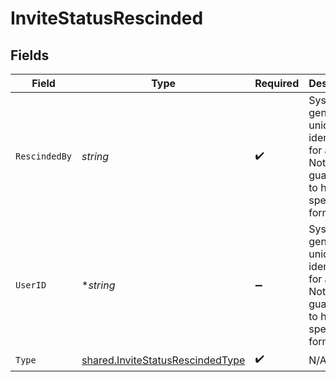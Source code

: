 # InviteStatusRescinded


## Fields

| Field                                                                                       | Type                                                                                        | Required                                                                                    | Description                                                                                 | Example                                                                                     |
| ------------------------------------------------------------------------------------------- | ------------------------------------------------------------------------------------------- | ------------------------------------------------------------------------------------------- | ------------------------------------------------------------------------------------------- | ------------------------------------------------------------------------------------------- |
| `RescindedBy`                                                                               | *string*                                                                                    | :heavy_check_mark:                                                                          | System generated unique identifier for a user. Not guaranteed to have a specific format.    | auth0\|646bdf96f7fb73d04c8c84db                                                             |
| `UserID`                                                                                    | **string*                                                                                   | :heavy_minus_sign:                                                                          | System generated unique identifier for a user. Not guaranteed to have a specific format.    | auth0\|646bdf96f7fb73d04c8c84db                                                             |
| `Type`                                                                                      | [shared.InviteStatusRescindedType](../../../pkg/models/shared/invitestatusrescindedtype.md) | :heavy_check_mark:                                                                          | N/A                                                                                         |                                                                                             |